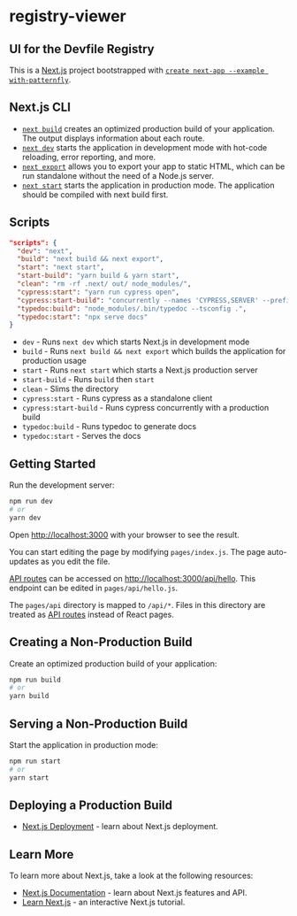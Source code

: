 # registry-viewer
## UI for the Devfile Registry

This is a [Next.js](https://nextjs.org/) project bootstrapped with [`create next-app --example with-patternfly`](https://github.com/vercel/next.js/tree/canary/examples/with-patternfly).

## Next.js CLI

- [`next build`](https://nextjs.org/docs/api-reference/cli#build) creates an optimized production build of your application. The output displays information about each route.
- [`next dev`](https://nextjs.org/docs/api-reference/cli#development) starts the application in development mode with hot-code reloading, error reporting, and more.
- [`next export`](https://nextjs.org/docs/advanced-features/static-html-export) allows you to export your app to static HTML, which can be run standalone without the need of a Node.js server.
- [`next start`](https://nextjs.org/docs/api-reference/cli#production) starts the application in production mode. The application should be compiled with next build first.

## Scripts

```json
"scripts": {
  "dev": "next",
  "build": "next build && next export",
  "start": "next start",
  "start-build": "yarn build & yarn start",
  "clean": "rm -rf .next/ out/ node_modules/",
  "cypress:start": "yarn run cypress open",
  "cypress:start-build": "concurrently --names 'CYPRESS,SERVER' --prefix-colors 'yellow,blue' \"yarn cypress:start\" \"yarn start-build\"",
  "typedoc:build": "node_modules/.bin/typedoc --tsconfig .",
  "typedoc:start": "npx serve docs"
}
```

- `dev` - Runs `next dev` which starts Next.js in development mode
- `build` - Runs `next build && next export` which builds the application for production usage
- `start` - Runs `next start` which starts a Next.js production server
- `start-build` - Runs `build` then `start`
- `clean` - Slims the directory
- `cypress:start` - Runs cypress as a standalone client
- `cypress:start-build` - Runs cypress concurrently with a production build
- `typedoc:build` - Runs typedoc to generate docs
- `typedoc:start` - Serves the docs

## Getting Started

Run the development server:

```bash
npm run dev
# or
yarn dev
```

Open [http://localhost:3000](http://localhost:3000) with your browser to see the result.

You can start editing the page by modifying `pages/index.js`. The page auto-updates as you edit the file.

[API routes](https://nextjs.org/docs/api-routes/introduction) can be accessed on [http://localhost:3000/api/hello](http://localhost:3000/api/hello). This endpoint can be edited in `pages/api/hello.js`.

The `pages/api` directory is mapped to `/api/*`. Files in this directory are treated as [API routes](https://nextjs.org/docs/api-routes/introduction) instead of React pages.

## Creating a Non-Production Build

Create an optimized production build of your application:

```bash
npm run build
# or
yarn build
```

## Serving a Non-Production Build

Start the application in production mode:

```bash
npm run start
# or
yarn start
```

## Deploying a Production Build

- [Next.js Deployment](https://nextjs.org/docs/deployment) - learn about Next.js deployment.

## Learn More

To learn more about Next.js, take a look at the following resources:

- [Next.js Documentation](https://nextjs.org/docs) - learn about Next.js features and API.
- [Learn Next.js](https://nextjs.org/learn) - an interactive Next.js tutorial.
